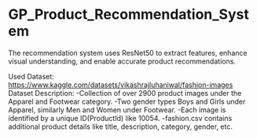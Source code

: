 # GP_Product_Recommendation_System
The recommendation system uses ResNet50 to extract features, enhance visual understanding, and enable accurate product recommendations.

Used Dataset: https://www.kaggle.com/datasets/vikashrajluhaniwal/fashion-images
Dataset Description: 
-Collection of over 2900 product images under the Apparel and Footwear category. 
-Two gender types Boys and Girls under Apparel, similarly Men and Women under Footwear.
-Each image is identified by a unique ID(ProductId) like 10054.
-fashion.csv contains additional product details like title, description, category, gender, etc.
